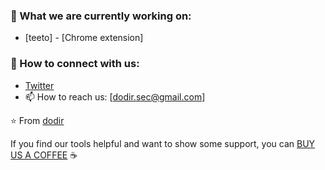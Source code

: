 ### 🔭 What we are currently working on:
- [teeto] - [Chrome extension]

### 🤝 How to connect with us:
- [Twitter](https://twitter.com/DodirSec)
- 📫 How to reach us: [dodir.sec@gmail.com]

⭐️ From [dodir](https://github.com/dodir-sec)
  
If you find our tools helpful and want to show some support, you can [BUY US A COFFEE](https://www.buymeacoffee.com/dodirsec) ☕
